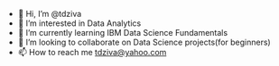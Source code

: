 - 👋 Hi, I’m @tdziva
- 👀 I’m interested in Data Analytics
- 🌱 I’m currently learning IBM Data Science Fundamentals
- 💞️ I’m looking to collaborate on Data Science projects(for beginners)
- 📫 How to reach me tdziva@yahoo.com

<!---
tdziva/tdziva is a ✨ special ✨ repository because its `README.md` (this file) appears on your GitHub profile.
You can click the Preview link to take a look at your changes.
--->
